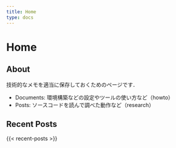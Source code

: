 ```yaml
---
title: Home
type: docs
---
```


# Home

## About

技術的なメモを適当に保存しておくためのページです．

- Documents: 環境構築などの設定やツールの使い方など（howto）
- Posts: ソースコードを読んで調べた動作など（research）

## Recent Posts

{{< recent-posts >}}